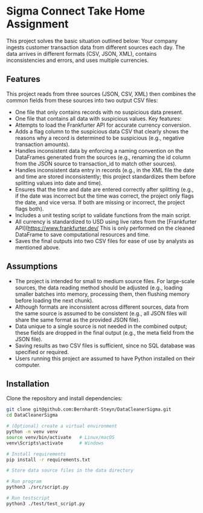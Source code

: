 # Sigma Connect Take Home Assignment
This project solves the basic situation outlined below:
Your company ingests customer transaction data from different sources each day.
The data arrives in different formats (CSV, JSON, XML), contains inconsistencies and errors, and uses multiple currencies.

## Features
This project reads from three sources (JSON, CSV, XML) then combines the common fields from these sources into two output CSV files:
- One file that only contains records with no suspicious data present.
- One file that contains all data with suspicious values.
Key features:
- Attempts to load the Frankfurter API for accurate currency conversion.
- Adds a flag column to the suspicious data CSV that clearly shows the reasons why a record is determined to be suspicious (e.g., negative transaction amounts).
- Handles inconsistent data by enforcing a naming convention on the DataFrames generated from the sources (e.g., renaming the id column from the JSON source to transaction_id to match other sources).
- Handles inconsistent data entry in records (e.g., in the XML file the date and time are stored inconsistently; this project standardizes them before splitting values into date and time).
- Ensures that the time and date are entered correctly after splitting (e.g., if the date was incorrect but the time was correct, the project only flags the date, and vice versa. If both are missing or incorrect, the project flags both).
- Includes a unit testing script to validate functions from the main script.
- All currency is standardized to USD using live rates from the  [Frankfurter API](https://www.frankfurter.dev/
This is only performed on the cleaned DataFrame to save computational resources and time.
- Saves the final outputs into two CSV files for ease of use by analysts as mentioned above.

## Assumptions
- The project is intended for small to medium source files. For large-scale sources, the data reading method should be adjusted (e.g., loading smaller batches into memory, processing them, then flushing memory before loading the next chunk).
- Although formats are inconsistent across different sources, data from the same source is assumed to be consistent (e.g., all JSON files will share the same format as the provided JSON file).
- Data unique to a single source is not needed in the combined output; these fields are dropped in the final output (e.g., the meta field from the JSON file).
- Saving results as two CSV files is sufficient, since no SQL database was specified or required.
- Users running this project are assumed to have Python installed on their computer.
## Installation

Clone the repository and install dependencies:
```bash
git clone git@github.com:Bernhardt-Steyn/DataCleanerSigma.git
cd DataCleanerSigma

# (Optional) create a virtual environment
python -m venv venv
source venv/bin/activate   # Linux/macOS
venv\Scripts\activate      # Windows

# Install requirements
pip install -r requirements.txt

# Store data source files in the data directory

# Run program
python3 ./src/script.py

# Run testscript
python3 ./test/test_script.py
